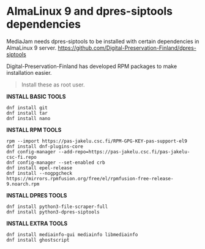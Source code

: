 # AlmaLinux 9 and dpres-siptools dependencies

MediaJam needs dpres-siptools to be installed with certain dependencies in AlmaLinux 9 server. 
https://github.com/Digital-Preservation-Finland/dpres-siptools

Digital-Preservation-Finland has developed RPM packages to make installation easier.

> Install these as root user.

**INSTALL BASIC TOOLS**
```
dnf install git
dnf install tar
dnf install nano
```
**INSTALL RPM TOOLS**
```
rpm --import https://pas-jakelu.csc.fi/RPM-GPG-KEY-pas-support-el9 
dnf install dnf-plugins-core 
dnf config-manager --add-repo=https://pas-jakelu.csc.fi/pas-jakelu-csc-fi.repo
dnf config-manager --set-enabled crb
dnf install epel-release
dnf install --nogpgcheck https://mirrors.rpmfusion.org/free/el/rpmfusion-free-release-9.noarch.rpm
```
**INSTALL DPRES TOOLS**
```
dnf install python3-file-scraper-full 
dnf install python3-dpres-siptools 
```
**INSTALL EXTRA TOOLS**
```
dnf install mediainfo-gui mediainfo libmediainfo
dnf install ghostscript
